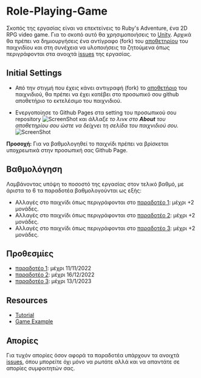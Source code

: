 # Role-Playing-Game

Σκοπός της εργασίας είναι να επεκτείνεις το Ruby's Adventure, ένα 2D RPG video game. Για το σκοπό αυτό θα χρησιμοποιήσεις τo [Unity](https://unity.com/). Αρχικά θα πρέπει να δημιουργήσεις ένα αντίγραφο (fork) του [αποθετηρίου](https://github.com/merkourisa/Role-Playing-Game) του παιχνιδίου και στη συνέχεια να υλοποιήσεις τα ζητούμενα όπως περιγράφονται στα ανοιχτά [issues](https://github.com/merkourisa/Role-Playing-Game/issues) της εργασίας.

## Initial Settings
- Από την στιγμή που έχεις κάνει αντιγραφή (fork) το [αποθετήριο](https://github.com/merkourisa/Role-Playing-Game) του παιχνιδιού, θα πρέπει να έχει κατέβει στο προσωπικό σου github αποθετήριο το εκτελέσιμο του παιχνιδιού.

- Ενεργοποίησε το Github Pages στα setting του προσωπικού σου repository ![ScreenShot](1.png) και *άλλαξε το λινκ στο **About** του αποθετηρίου σου ώστε να δείχνει τη σελίδα του παιχνιδιού σου.*
![ScreenShot](2.png)

**Προσοχή:** Για να βαθμολογηθεί το παιχνίδι πρέπει να βρίσκεται υποχρεωτικά στην προσωπική σας Github Page.

## Βαθμολόγηση
Λαμβάνοντας υπόψη το ποσοστό της εργασίας στον τελικό βαθμό, με άριστα το 6 τα παραδοτέα βαθμολογούνται ως εξής:
- Αλλαγές στο παιχνίδι όπως περιγράφονται στο [παραδοτέο 1](https://github.com/merkourisa/Role-Playing-Game/issues/1): μέχρι +2 μονάδες. 
- Αλλαγές στο παιχνίδι όπως περιγράφονται στο [παραδοτέο 2](https://github.com/merkourisa/Role-Playing-Game/issues/2): μέχρι +2 μονάδες.
- Αλλαγές στο παιχνίδι όπως περιγράφονται στο [παραδοτέο 3](https://github.com/merkourisa/Role-Playing-Game/issues/3): μέχρι +2 μονάδες.


## Προθεσμίες
- [παραδοτέο 1](https://github.com/merkourisa/Role-Playing-Game/issues/1): μέχρι 11/11/2022 
- [παραδοτέο 2](https://github.com/merkourisa/Role-Playing-Game/issues/2): μέχρι 16/12/2022
- [παραδοτέο 3](https://github.com/merkourisa/Role-Playing-Game/issues/3): μέχρι 13/1/2023

## Resources

- [Tutorial](https://learn.unity.com/project/ruby-s-2d-rpg?uv=2020.3)
- [Game Example](https://psarrask.github.io/Pacman/)

## Απορίες

Για τυχόν απορίες όσον αφορά τα παραδοτέα υπάρχουν τα ανοιχτά [issues](https://github.com/merkourisa/Role-Playing-Game/issues), όπου μπορείτε όχι μόνο να ρωτάτε αλλά και να απαντάτε σε απορίες συμφοιτητών σας. 
